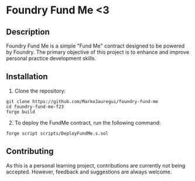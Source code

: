 # Foundry Fund Me <3

## Description
Foundry Fund Me is a simple "Fund Me" contract designed to be powered by Foundry. The primary objective of this project is to enhance and improve personal practice development skills.

## Installation

1. Clone the repository:

```
git clone https://github.com/MarkoJauregui/foundry-fund-me
cd foundry-fund-me-f23
forge build
```

2. To deploy the FundMe contract, run the following command:

```
forge script scripts/DeployFundMe.s.sol
```



## Contributing
As this is a personal learning project, contributions are currently not being accepted. However, feedback and suggestions are always welcome.


